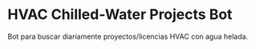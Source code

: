 # HVAC Chilled-Water Projects Bot

Bot para buscar diariamente proyectos/licencias HVAC con agua helada.
